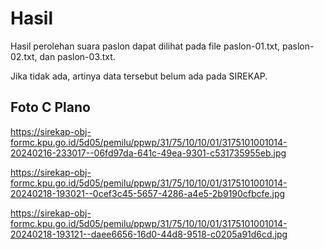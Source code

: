 # Hasil

Hasil perolehan suara paslon dapat dilihat pada file paslon-01.txt, paslon-02.txt, dan paslon-03.txt.

Jika tidak ada, artinya data tersebut belum ada pada SIREKAP.

## Foto C Plano

https://sirekap-obj-formc.kpu.go.id/5d05/pemilu/ppwp/31/75/10/10/01/3175101001014-20240216-233017--06fd97da-641c-49ea-9301-c531735955eb.jpg

https://sirekap-obj-formc.kpu.go.id/5d05/pemilu/ppwp/31/75/10/10/01/3175101001014-20240218-193021--0cef3c45-5657-4286-a4e5-2b9190cfbcfe.jpg

https://sirekap-obj-formc.kpu.go.id/5d05/pemilu/ppwp/31/75/10/10/01/3175101001014-20240218-193121--daee6656-16d0-44d8-9518-c0205a91d6cd.jpg
